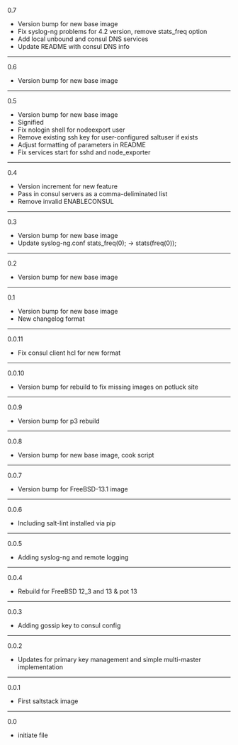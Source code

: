 0.7

* Version bump for new base image
* Fix syslog-ng problems for 4.2 version, remove stats_freq option
* Add local unbound and consul DNS services
* Update README with consul DNS info

---

0.6

* Version bump for new base image

---

0.5

* Version bump for new base image
* Signified
* Fix nologin shell for nodeexport user
* Remove existing ssh key for user-configured saltuser if exists
* Adjust formatting of parameters in README
* Fix services start for sshd and node_exporter

---

0.4

* Version increment for new feature
* Pass in consul servers as a comma-deliminated list
* Remove invalid ENABLECONSUL

---

0.3

* Version bump for new base image
* Update syslog-ng.conf stats_freq(0); -> stats(freq(0));

---

0.2

* Version bump for new base image

---

0.1

* Version bump for new base image
* New changelog format

---

0.0.11

* Fix consul client hcl for new format

---

0.0.10

* Version bump for rebuild to fix missing images on potluck site

---

0.0.9

* Version bump for p3 rebuild

---

0.0.8

* Version bump for new base image, cook script

---

0.0.7

* Version bump for FreeBSD-13.1 image

---

0.0.6

* Including salt-lint installed via pip

---

0.0.5

* Adding syslog-ng and remote logging

---

0.0.4

* Rebuild for FreeBSD 12_3 and 13 & pot 13

---

0.0.3

* Adding gossip key to consul config

---

0.0.2

* Updates for primary key management and simple multi-master implementation

---

0.0.1

* First saltstack image

---

0.0

* initiate file
